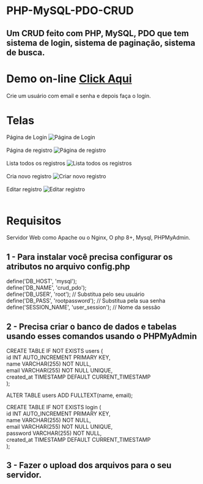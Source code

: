 # PHP-MySQL-PDO-CRUD
## Um CRUD feito com PHP, MySQL, PDO que tem sistema de login, sistema de paginação, sistema de busca.

# Demo on-line <a href="http://areadeteste.42web.io/crud/">Click Aqui</a><br>
Crie um usuário com email e senha e depois faça o login.

# Telas

Página de Login
<img src="http://areadeteste.42web.io/crud/crud-img/login.jpg" alt="Página de Login"><br><br>
Página de registro
<img src="http://areadeteste.42web.io/crud/crud-img/register.jpg" alt="Página de registro"><br><br>
Lista todos os registros
<img src="http://areadeteste.42web.io/crud/crud-img/listar.jpg" alt="Lista todos os registros"><br><br>
Cria novo registro
<img src="http://areadeteste.42web.io/crud/crud-img/create.jpg" alt="Criar novo registro"><br><br>
Editar registro
<img src="http://areadeteste.42web.io/crud/crud-img/editar.jpg" alt="Editar registro"><br><br>

# Requisitos
Servidor Web como Apache ou o Nginx, O php 8+, Mysql, PHPMyAdmin.

## 1 - Para instalar você precisa configurar os atributos no arquivo config.php

define('DB_HOST', 'mysql');<br/>
define('DB_NAME', 'crud_pdo');<br/>
define('DB_USER', 'root'); // Substitua pelo seu usuário<br/>
define('DB_PASS', 'rootpassword'); // Substitua pela sua senha<br/>
define('SESSION_NAME', 'user_session'); // Nome da sessão<br/>

## 2 - Precisa criar o banco de dados e tabelas usando esses comandos usando o PHPMyAdmin

CREATE TABLE IF NOT EXISTS users (<br/>
    id INT AUTO_INCREMENT PRIMARY KEY,<br/>
    name VARCHAR(255) NOT NULL,<br/>
    email VARCHAR(255) NOT NULL UNIQUE,<br/>
    created_at TIMESTAMP DEFAULT CURRENT_TIMESTAMP<br/>
);<br/>

ALTER TABLE users ADD FULLTEXT(name, email);<br/>

CREATE TABLE IF NOT EXISTS login (<br/>
    id INT AUTO_INCREMENT PRIMARY KEY,<br/>
    name VARCHAR(255) NOT NULL,<br/>
    email VARCHAR(255) NOT NULL UNIQUE,<br/>
    password VARCHAR(255) NOT NULL,<br/>
    created_at TIMESTAMP DEFAULT CURRENT_TIMESTAMP<br/>
);<br/>

## 3 - Fazer o upload dos arquivos para o seu servidor.


